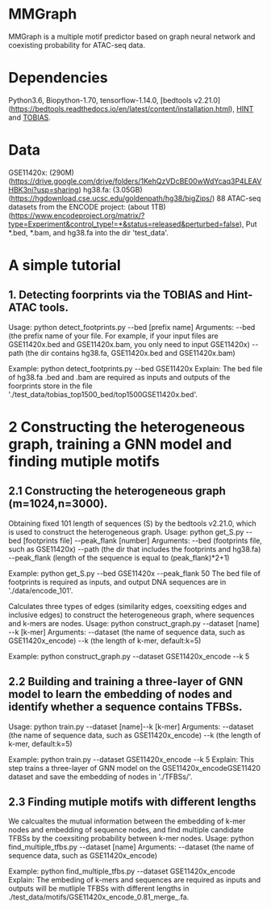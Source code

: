 # MMGraph
 MMGraph is a multiple motif predictor based on graph neural network and coexisting probability for ATAC-seq data.
# Dependencies
Python3.6, Biopython-1.70, tensorflow-1.14.0, [bedtools v2.21.0] (https://bedtools.readthedocs.io/en/latest/content/installation.html), [HINT](https://www.regulatory-genomics.org/hint/introduction/) and [TOBIAS](https://github.com/loosolab/TOBIAS).

# Data
GSE11420x: (290M) (https://drive.google.com/drive/folders/1KehQzVDcBE00wWdYcaq3P4LEAVHBK3ni?usp=sharing) 
hg38.fa: (3.05GB) (https://hgdownload.cse.ucsc.edu/goldenpath/hg38/bigZips/) 
88 ATAC-seq datasets from the ENCODE project: (about 1TB) (https://www.encodeproject.org/matrix/?type=Experiment&control_type!=*&status=released&perturbed=false),
Put *.bed, *.bam, and hg38.fa into the dir 'test_data'.

# A simple tutorial 
## 1. Detecting foorprints via the TOBIAS and Hint-ATAC tools.
Usage: python detect_footprints.py --bed [prefix name]
Arguments: 
--bed (the prefix name of your file. For example, if your input files are GSE11420x.bed and GSE11420x.bam, you only need to input GSE11420x) 
--path (the dir contains hg38.fa, GSE11420x.bed and GSE11420x.bam)

Example: python detect_footprints.py --bed GSE11420x
Explain: The bed file of hg38.fa .bed  and .bam are required as inputs and outputs of the foorprints store in the file './test_data/tobias_top1500_bed/top1500GSE11420x.bed'.

# 2 Constructing the heterogeneous graph, training a GNN model and finding mutiple motifs
## 2.1 Constructing the heterogeneous graph (m=1024,n=3000).
Obtaining fixed 101 length of sequences (S) by the bedtools v2.21.0, which is used to construct the heterogeneous graph.
Usage: python get_S.py --bed [footprints file] --peak_flank [number]
Arguments: 
--bed (footprints file, such as GSE11420x) 
--path  (the dir that includes the footprints and hg38.fa) 
--peak_flank (length of the sequence is equal to (peak_flank)*2+1)

Example:  python get_S.py --bed GSE11420x --peak_flank 50
The bed file of footprints is required as inputs, and output DNA sequences are in './data/encode_101'.

Calculates three types of edges (similarity edges, coexsiting edges and inclusive edges) to construct the heterogeneous graph, where sequences and k-mers are nodes.
Usage: python construct_graph.py --dataset [name] --k [k-mer]
Arguments: 
--dataset (the name of sequence data, such as GSE11420x_encode) 
--k (the length of k-mer, default:k=5)

Example: python construct_graph.py --dataset GSE11420x_encode --k 5

## 2.2 Building and training a three-layer of GNN model to learn the embedding of nodes and identify whether a sequence contains TFBSs. 
Usage: python train.py --dataset [name]--k [k-mer]
Arguments: 
--dataset (the name of sequence data, such as GSE11420x_encode) 
--k (the length of k-mer, default:k=5)

Example: python train.py --dataset GSE11420x_encode --k 5
Explain: This step trains a three-layer of GNN model on the GSE11420x_encodeGSE11420 dataset and save the embedding of nodes in './TFBSs/'.

## 2.3 Finding mutiple motifs with different lengths
We calcualtes the mutual information between the embedding of k-mer nodes and embedding of sequence nodes, and find multiple candidate TFBSs by the coexsiting probability between k-mer nodes.
Usage: python find_multiple_tfbs.py --dataset [name]
Arguments: 
--dataset (the name of sequence data, such as GSE11420x_encode) 

Example:
python find_multiple_tfbs.py --dataset GSE11420x_encode
Explain: The embeding of k-mers and sequences are required as inputs and outputs will be mutliple TFBSs with different lengths in ./test_data/motifs/GSE11420x_encode_0.81_merge_.fa.

